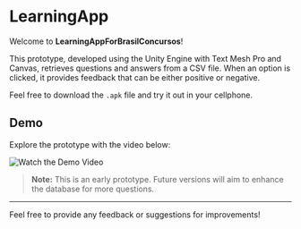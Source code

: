 # LearningApp

Welcome to **LearningAppForBrasilConcursos**!

This prototype, developed using the Unity Engine with Text Mesh Pro and Canvas, retrieves questions and answers from a CSV file. When an option is clicked, it provides feedback that can be either positive or negative.

Feel free to download the `.apk` file and try it out in your cellphone.

## Demo

Explore the prototype with the video below:

![Watch the Demo Video](Images/Video1.gif)

> **Note:** This is an early prototype. Future versions will aim to enhance the database for more questions.

---

Feel free to provide any feedback or suggestions for improvements!
